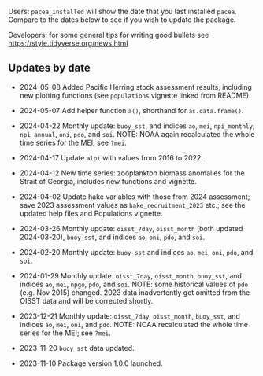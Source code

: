 Users: `pacea_installed` will show the date that you last installed `pacea`.
Compare to the dates below to see if you wish to update the package.

Developers: for some general tips for writing good bullets see https://style.tidyverse.org/news.html

## Updates by date

* 2024-05-08 Added Pacific Herring stock assessment results, including new
  plotting functions (see `populations` vignette linked from README).

* 2024-05-07 Add helper function `a()`, shorthand for `as.data.frame()`.

* 2024-04-22 Monthly update: `buoy_sst`, and indices `ao`, `mei`, `npi_monthly`,
  `npi_annual`, `oni`, `pdo`, and `soi`. NOTE: NOAA again recalculated the whole
  time series for the MEI; see `?mei`.

* 2024-04-17 Update `alpi` with values from 2016 to 2022.

* 2024-04-12 New time series: zooplankton biomass anomalies for the Strait of Georgia,
  includes new functions and vignette.

* 2024-04-02 Update hake variables with those from 2024 assessment; save 2023
  assessment values as `hake_recruitment_2023` etc.; see the updated help files
  and Populations vignette.

* 2024-03-26 Monthly update: `oisst_7day`, `oisst_month` (both updated 2024-03-20), `buoy_sst`, and indices `ao`, `oni`, `pdo`, and `soi`.

* 2024-02-20 Monthly update: `buoy_sst` and indices `ao`, `mei`, `oni`, `pdo`, and
  `soi`.

* 2024-01-29 Monthly update: `oisst_7day`, `oisst_month`, `buoy_sst`, and
  indices `ao`, `mei`, `npgo`, `pdo`, and `soi`. NOTE: some historical values
  of `pdo` (e.g. Nov 2015) changed. 2023 data inadvertently got omitted from
  the OISST data and will be corrected shortly.

* 2023-12-21 Monthly update: `oisst_7day`, `oisst_month`, `buoy_sst`, and indices `ao`, `mei`, `oni`, and `pdo`. NOTE: NOAA recalculated the whole time series for the MEI; see `?mei`.

* 2023-11-20 `buoy_sst` data updated.

* 2023-11-10 Package version 1.0.0 launched.
